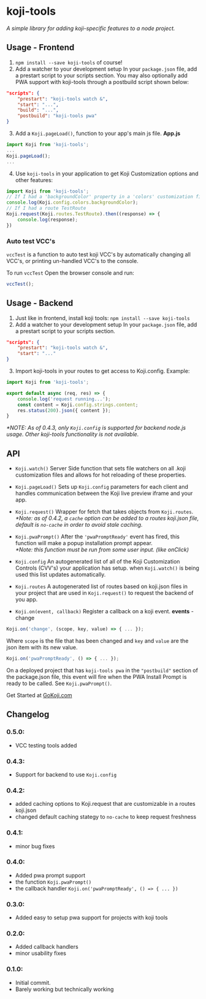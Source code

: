 # koji-tools
*A simple library for adding koji-specific features to a node project.*
## Usage - Frontend
1. `npm install --save koji-tools` of course!
2. Add a watcher to your development setup
    In your `package.json` file, add a prestart script to your scripts section.
    You may also optionally add PWA support with koji-tools through a postbuild script shown below:
```json
"scripts": {
    "prestart": "koji-tools watch &",
    "start": "...",
    "build": "...",
    "postbuild": "koji-tools pwa"
}
```

3. Add a `Koji.pageLoad()`, function to your app's main js file.
**App.js**
```js
import Koji from 'koji-tools';
...
Koji.pageLoad();
...
```
4. Use `koji-tools` in your application to get Koji Customization options and other features:
```js
import Koji from 'koji-tools';
// If I had a 'backgroundColor' property in a 'colors' customization file. 
console.log(Koji.config.colors.backgroundColor);
// If I had a route TestRoute
Koji.request(Koji.routes.TestRoute).then((response) => {
    console.log(response);
})
```

### Auto test VCC's
`vccTest` is a function to auto test koji VCC's by automatically changing all VCC's, or printing un-handled VCC's to the console.

To run `vccTest` Open the browser console and run:
```js
vccTest();
```

## Usage - Backend
1. Just like in frontend, install koji tools: `npm install --save koji-tools`
2. Add a watcher to your development setup
    In your `package.json` file, add a prestart script to your scripts section.
```json
"scripts": {
    "prestart": "koji-tools watch &",
    "start": "..."
}
```
3. Import koji-tools in your routes to get access to Koji.config. Example:
```js
import Koji from 'koji-tools';

export default async (req, res) => {
    console.log('request running...');
    const content = Koji.config.strings.content;
    res.status(200).json({ content });
}
```    
*\*NOTE: As of 0.4.3, only `Koji.config` is supported for backend node.js usage. Other koji-tools functionality is not available.*


## API

- `Koji.watch()`
    Server Side function that sets file watchers on all .koji customization files and allows for hot reloading of these properties.

- `Koji.pageLoad()`
    Sets up `Koji.config` parameters for each client and handles communication between the Koji live preview iframe and your app.

- `Koji.request()`
    Wrapper for fetch that takes objects from `Koji.routes`.    
    *\*Note: as of 0.4.2, a `cache` option can be added to a routes koji.json file, default is `no-cache` in order to avoid stale caching.*
- `Koji.pwaPrompt()`
    After the `'pwaPromptReady'` event has fired, this function will make a popup installation prompt appear.   
    *\*Note: this function must be run from some user input. (like onClick)*
- `Koji.config`
    An autogenerated list of all of the Koji Customization Controls (CVV's) your application has setup. when `Koji.watch()` is being used this list updates automatically.

- `Koji.routes`
    A autogenerated list of routes based on koji.json files in your project that are used in `Koji.request()` to request the backend of you app.

- `Koji.on(event, callback)`
    Register a callback on a koji event. 
    **events**
        - change
```js
Koji.on('change', (scope, key, value) => { ... });
``` 
Where `scope` is the file that has been changed and `key` and `value` are the json item with its new value. 
```js
Koji.on('pwaPromptReady', () => { ... });
```
On a deployed project that has `koji-tools pwa` in the `"postbuild"` section of the package.json file, this event will fire when the PWA Install Prompt is ready to be called.
See `Koji.pwaPrompt()`.  
    
Get Started at [GoKoji.com](https://gokoji.com)

## Changelog

### 0.5.0:
- VCC testing tools added

### 0.4.3:
- Support for backend to use `Koji.config`

### 0.4.2:
- added caching options to Koji.request that are customizable in a routes koji.json
- changed default caching stategy to `no-cache` to keep request freshness

### 0.4.1:
- minor bug fixes

### 0.4.0:
- Added pwa prompt support
- the function `Koji.pwaPrompt()`
- the callback handler `Koji.on('pwaPromptReady', () => { ... })`

### 0.3.0:
- Added easy to setup pwa support for projects with koji tools

### 0.2.0:
- Added callback handlers
- minor usability fixes

### 0.1.0:
- Initial commit.
- Barely working but technically working
